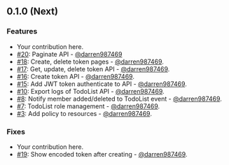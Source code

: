 ## 0.1.0 (Next)
<!-- [Full Changelog](https://github.com/darren987469/todos/compare/...) -->

### Features

* Your contribution here.
* [#20](https://github.com/darren987469/todos/pull/20): Paginate API - [@darren987469][darren987469]
* [#18](https://github.com/darren987469/todos/pull/18): Create, delete token pages - [@darren987469][darren987469].
* [#17](https://github.com/darren987469/todos/pull/17): Get, update, delete token API - [@darren987469][darren987469].
* [#16](https://github.com/darren987469/todos/pull/16): Create token API - [@darren987469][darren987469].
* [#15](https://github.com/darren987469/todos/pull/15): Add JWT token authenticate to API - [@darren987469][darren987469].
* [#10](https://github.com/darren987469/todos/pull/10): Export logs of TodoList API - [@darren987469][darren987469].
* [#8](https://github.com/darren987469/todos/pull/8): Notify member added/deleted to TodoList event - [@darren987469][darren987469].
* [#7](https://github.com/darren987469/todos/pull/7): TodoList role management - [@darren987469][darren987469].
* [#3](https://github.com/darren987469/todos/pull/3): Add policy to resources - [@darren987469][darren987469].

### Fixes

* Your contribution here.
* [#19](https://github.com/darren987469/todos/pull/19): Show encoded token after creating - [@darren987469][darren987469].

[darren987469]: https://github.com/darren987469
